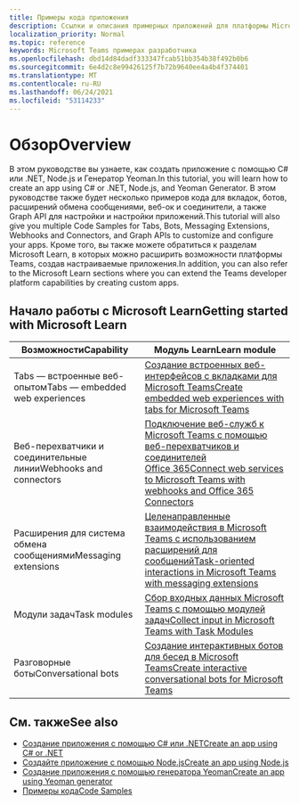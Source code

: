 ```yaml
---
title: Примеры кода приложения
description: Ссылки и описания примерных приложений для платформы Microsoft Teams разработчика
localization_priority: Normal
ms.topic: reference
keywords: Microsoft Teams примерах разработчика
ms.openlocfilehash: dbd14d84dadf333347fcab51bb354b38f492b0b6
ms.sourcegitcommit: 6e4d2c8e99426125f7b72b9640ee4a4b4f374401
ms.translationtype: MT
ms.contentlocale: ru-RU
ms.lasthandoff: 06/24/2021
ms.locfileid: "53114233"
---
```

# <a name="overview"></a><span data-ttu-id="948eb-104">Обзор</span><span class="sxs-lookup"><span data-stu-id="948eb-104">Overview</span></span>

<span data-ttu-id="948eb-105">В этом руководстве вы узнаете, как создать приложение с помощью C# или .NET, Node.js и Генератор Yeoman.</span><span class="sxs-lookup"><span data-stu-id="948eb-105">In this tutorial, you will learn how to create an app using C# or .NET, Node.js, and Yeoman Generator.</span></span> <span data-ttu-id="948eb-106">В этом руководстве также будет несколько примеров кода для вкладок, ботов, расширений обмена сообщениями, веб-ок и соединители, а также Graph API для настройки и настройки приложений.</span><span class="sxs-lookup"><span data-stu-id="948eb-106">This tutorial will also give you multiple Code Samples for Tabs, Bots, Messaging Extensions, Webhooks and Connectors, and Graph APIs to customize and configure your apps.</span></span> <span data-ttu-id="948eb-107">Кроме того, вы также можете обратиться к разделам Microsoft Learn, в которых можно расширить возможности платформы Teams, создав настраиваемые приложения.</span><span class="sxs-lookup"><span data-stu-id="948eb-107">In addition, you can also refer to the Microsoft Learn sections where you can extend the Teams developer platform capabilities by creating custom apps.</span></span>  

## <a name="getting-started-with-microsoft-learn"></a><span data-ttu-id="948eb-108">Начало работы с Microsoft Learn</span><span class="sxs-lookup"><span data-stu-id="948eb-108">Getting started with Microsoft Learn</span></span>

| <span data-ttu-id="948eb-109">**Возможности**</span><span class="sxs-lookup"><span data-stu-id="948eb-109">**Capability**</span></span>| <span data-ttu-id="948eb-110">**Модуль Learn**</span><span class="sxs-lookup"><span data-stu-id="948eb-110">**Learn module**</span></span>|
|--------|-------------|
| <span data-ttu-id="948eb-111">Tabs — встроенные веб-опытом</span><span class="sxs-lookup"><span data-stu-id="948eb-111">Tabs  — embedded web experiences</span></span>  |  [<span data-ttu-id="948eb-112">Создание встроенных веб-интерфейсов с вкладками для Microsoft Teams</span><span class="sxs-lookup"><span data-stu-id="948eb-112">Create embedded web experiences with tabs for Microsoft Teams</span></span>](/learn/modules/embedded-web-experiences/) |
| <span data-ttu-id="948eb-113">Веб-перехватчики и соединительные линии</span><span class="sxs-lookup"><span data-stu-id="948eb-113">Webhooks and connectors</span></span>  |  [<span data-ttu-id="948eb-114">Подключение веб-служб к Microsoft Teams с помощью веб-перехватчиков и соединителей Office 365</span><span class="sxs-lookup"><span data-stu-id="948eb-114">Connect web services to Microsoft Teams with webhooks and Office 365 Connectors</span></span>](/learn/modules/msteams-webhooks-connectors/) |
|<span data-ttu-id="948eb-115">Расширения для система обмена сообщениями</span><span class="sxs-lookup"><span data-stu-id="948eb-115">Messaging extensions</span></span>  | [<span data-ttu-id="948eb-116">Целенаправленные взаимодействия в Microsoft Teams с использованием расширений для сообщений</span><span class="sxs-lookup"><span data-stu-id="948eb-116">Task-oriented interactions in Microsoft Teams with messaging extensions</span></span>](/learn/modules/msteams-messaging-extensions/)  |
| <span data-ttu-id="948eb-117">Модули задач</span><span class="sxs-lookup"><span data-stu-id="948eb-117">Task modules</span></span> |  [<span data-ttu-id="948eb-118">Сбор входных данных Microsoft Teams с помощью модулей задач</span><span class="sxs-lookup"><span data-stu-id="948eb-118">Collect input in Microsoft Teams with Task Modules</span></span>](/learn/modules/msteams-task-modules/) |
| <span data-ttu-id="948eb-119">Разговорные боты</span><span class="sxs-lookup"><span data-stu-id="948eb-119">Conversational bots</span></span>  | [<span data-ttu-id="948eb-120">Создание интерактивных ботов для бесед в Microsoft Teams</span><span class="sxs-lookup"><span data-stu-id="948eb-120">Create interactive conversational bots for Microsoft Teams</span></span>](/learn/modules/msteams-conversation-bots/)  |

## <a name="see-also"></a><span data-ttu-id="948eb-121">См. также</span><span class="sxs-lookup"><span data-stu-id="948eb-121">See also</span></span>

* [<span data-ttu-id="948eb-122">Создание приложения с помощью C# или .NET</span><span class="sxs-lookup"><span data-stu-id="948eb-122">Create an app using C# or .NET</span></span>](get-started-dotnet-app-studio.md)
* [<span data-ttu-id="948eb-123">Создайте приложение с помощью Node.js</span><span class="sxs-lookup"><span data-stu-id="948eb-123">Create an app using Node.js</span></span>](get-started-nodejs-app-studio.md)
* [<span data-ttu-id="948eb-124">Создание приложения с помощью генератора Yeoman</span><span class="sxs-lookup"><span data-stu-id="948eb-124">Create an app using Yeoman generator</span></span>](get-started-yeoman.md)
* [<span data-ttu-id="948eb-125">Примеры кода</span><span class="sxs-lookup"><span data-stu-id="948eb-125">Code Samples</span></span>](https://github.com/OfficeDev/Microsoft-Teams-Samples)